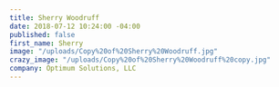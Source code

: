 ```yaml
---
title: Sherry Woodruff
date: 2018-07-12 10:24:00 -04:00
published: false
first_name: Sherry
image: "/uploads/Copy%20of%20Sherry%20Woodruff.jpg"
crazy_image: "/uploads/Copy%20of%20Sherry%20Woodruff%20copy.jpg"
company: Optimum Solutions, LLC
---
```


